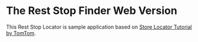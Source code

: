 # The Rest Stop Finder Web Version

This Rest Stop Locator is sample application based on <a href="https://developer.tomtom.com/maps-sdk-web/tutorials-use-cases/store-locator">Store Locator Tutorial by TomTom</a>.

